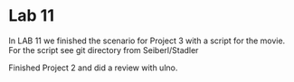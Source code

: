 # Lab 11

In LAB 11 we finished the scenario for Project 3 with a script for the movie.
For the script see git directory from Seiberl/Stadler

Finished Project 2 and did a review with ulno.
